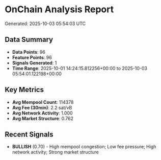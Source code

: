 # OnChain Analysis Report
Generated: 2025-10-03 05:54:03 UTC

## Data Summary
- **Data Points**: 96
- **Feature Points**: 96
- **Signals Generated**: 1
- **Time Range**: 2025-10-01 14:24:15.812256+00:00 to 2025-10-03 05:54:01.122198+00:00

## Key Metrics
- **Avg Mempool Count**: 114378
- **Avg Fee (30min)**: 2.2 sat/vB
- **Avg Network Activity**: 1.000
- **Avg Market Structure**: 0.762

## Recent Signals
- **BULLISH** (0.70) - High mempool congestion; Low fee pressure; High network activity; Strong market structure
